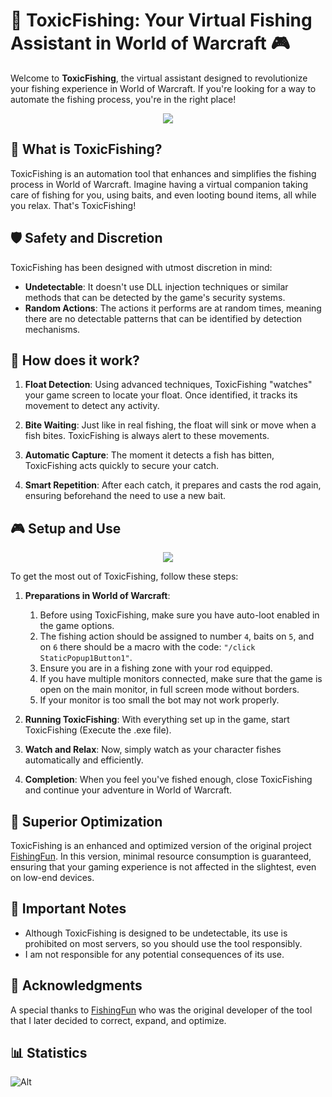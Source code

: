 # 🎣 ToxicFishing: Your Virtual Fishing Assistant in World of Warcraft 🎮

Welcome to **ToxicFishing**, the virtual assistant designed to revolutionize your fishing experience in World of Warcraft. If you're looking for a way to automate the fishing process, you're in the right place!

<p align="center">
  <img src="https://github.com/Ivanobix/ToxicFishing/assets/56084434/d5c5eae7-8f15-4a64-bf95-dbf7a1bc6330" />
</p>

## 🌟 What is ToxicFishing?

ToxicFishing is an automation tool that enhances and simplifies the fishing process in World of Warcraft. Imagine having a virtual companion taking care of fishing for you, using baits, and even looting bound items, all while you relax. That's ToxicFishing!

## 🛡 Safety and Discretion

ToxicFishing has been designed with utmost discretion in mind:
- **Undetectable**: It doesn't use DLL injection techniques or similar methods that can be detected by the game's security systems.
- **Random Actions**: The actions it performs are at random times, meaning there are no detectable patterns that can be identified by detection mechanisms.

## 🎣 How does it work?

1. **Float Detection**: Using advanced techniques, ToxicFishing "watches" your game screen to locate your float. Once identified, it tracks its movement to detect any activity.

2. **Bite Waiting**: Just like in real fishing, the float will sink or move when a fish bites. ToxicFishing is always alert to these movements.

3. **Automatic Capture**: The moment it detects a fish has bitten, ToxicFishing acts quickly to secure your catch.

4. **Smart Repetition**: After each catch, it prepares and casts the rod again, ensuring beforehand the need to use a new bait.

## 🎮 Setup and Use

<p align="center">
  <img src="https://github.com/Ivanobix/ToxicFishing/assets/56084434/20d524dc-c589-4633-bf6f-b627354d054b" />
</p>

To get the most out of ToxicFishing, follow these steps:

1. **Preparations in World of Warcraft**:  
    1. Before using ToxicFishing, make sure you have auto-loot enabled in the game options.
    2. The fishing action should be assigned to number `4`, baits on `5`, and on `6` there should be a macro with the code: `"/click StaticPopup1Button1"`.
    3. Ensure you are in a fishing zone with your rod equipped.
    4. If you have multiple monitors connected, make sure that the game is open on the main monitor, in full screen mode without borders.
    5. If your monitor is too small the bot may not work properly.

2. **Running ToxicFishing**: With everything set up in the game, start ToxicFishing (Execute the .exe file).

3. **Watch and Relax**: Now, simply watch as your character fishes automatically and efficiently.

4. **Completion**: When you feel you've fished enough, close ToxicFishing and continue your adventure in World of Warcraft.

## 🚀 Superior Optimization

ToxicFishing is an enhanced and optimized version of the original project [FishingFun](https://github.com/julianperrott/FishingFun). In this version, minimal resource consumption is guaranteed, ensuring that your gaming experience is not affected in the slightest, even on low-end devices.

## 📝 Important Notes

- Although ToxicFishing is designed to be undetectable, its use is prohibited on most servers, so you should use the tool responsibly.
- I am not responsible for any potential consequences of its use.

## 🙌 Acknowledgments

A special thanks to [FishingFun](https://github.com/julianperrott/FishingFun) who was the original developer of the tool that I later decided to correct, expand, and optimize.

## 📊 Statistics

![Alt](https://repobeats.axiom.co/api/embed/627d78198961ba6a9dc97fae831d97709b3c1336.svg "Repobeats analytics image")
